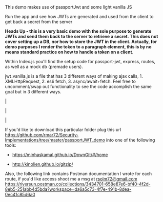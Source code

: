 This demo makes use of passportJwt and some light vanilla JS

Run the app and see how JWTs are generated and used from the client to get back a secret from the server

**Heads Up - this is a very basic demo with the sole purpose to generate JWTs and send them back to the server to retrieve a secret. This does not cover setting up a DB, nor how to store the JWT in the client. Actually, for demo purposes I render the token to a paragraph element, this is by no means standard practice on how to handle a token on a client.**

Within Index.js you'll find the setup code for passport-jwt, express, routes, as well as a mock db (premade users). 

jwt_vanilla.js is a file that has 3 different ways of making ajax calls, 1. XMLHttpRequest, 2. es6 fetch, 3. async/await+fetch. Feel free to uncomment/swap out functionality to see the code accomplish the same goal but in 3 different ways.


|

|

|


If you'd like to download this particular folder plug this url https://github.com/rmar72/Security-Implementations/tree/master/passportJWT_demo 
into one of the following tools:

 - https://minhaskamal.github.io/DownGit/#/home
 
 - http://kinolien.github.io/gitzip/


Also, the following link contains Postman documentation I wrote for each route, if you'd like access shoot me a msg at rsolm72@gmail.com
https://riversun.postman.co/collections/3434701-658e87e6-bf40-4f2d-8eb5-251abb4d5bda?workspace=da6a5c73-4f7e-491b-8dea-0ec41c85d6a0
